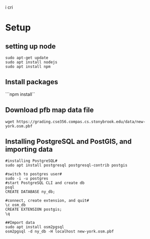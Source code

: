 i cri

# Setup

## setting up node
```
sudo apt-get update
sudo apt install nodejs
sudo apt install npm 

```

## Install packages
```npm install``

## Download pfb map data file
```wget https://grading.cse356.compas.cs.stonybrook.edu/data/new-york.osm.pbf ```

## Installing PostgreSQL and PostGIS, and importing data
```
#installing PostgreSQL#
sudo apt install postgresql postgresql-contrib postgis

#switch to postgres user#
sudo -i -u postgres
#start PostgreSQL CLI and create db
psql
CREATE DATABASE ny_db;

#connect, create extension, and quit#
\c osm_db
CREATE EXTENSION postgis;
\q

##Import data
sudo apt install osm2pgsql
osm2pgsql -d ny_db -H localhost new-york.osm.pbf

```
